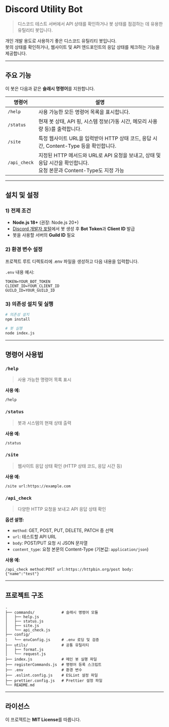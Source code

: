 # Discord Utility Bot

>  디스코드 테스트 서버에서 API 상태를 확인하거나 봇 상태를 점검하는 데 유용한 유틸리티 봇입니다.

개인 개발 용도로 사용하기 좋은 디스코드 유틸리티 봇입니다.  
봇의 상태를 확인하거나, 웹사이트 및 API 엔드포인트의 응답 상태를 체크하는 기능을 제공합니다.

---

## 주요 기능

이 봇은 다음과 같은 **슬래시 명령어**를 지원합니다.

| 명령어 | 설명 |
| --- | --- |
| `/help` | 사용 가능한 모든 명령어 목록을 표시합니다. |
| `/status` | 현재 봇 상태, API 핑, 시스템 정보(가동 시간, 메모리 사용량 등)를 출력합니다. |
| `/site` | 특정 웹사이트 URL을 입력받아 HTTP 상태 코드, 응답 시간, Content-Type 등을 확인합니다. |
| `/api_check` | 지정된 HTTP 메서드와 URL로 API 요청을 보내고, 상태 및 응답 시간을 확인합니다.<br>요청 본문과 Content-Type도 지정 가능 |

---

## 설치 및 설정

### 1) 전제 조건

- **Node.js 18+** (권장: Node.js 20+)
- [Discord 개발자 포털](https://discord.com/developers/applications)에서 봇 생성 후 **Bot Token**과 **Client ID** 발급
- 봇을 사용할 서버의 **Guild ID** 필요

### 2) 환경 변수 설정

프로젝트 루트 디렉토리에 .env 파일을 생성하고 다음 내용을 입력합니다.

`.env` 내용 예시:

```env
TOKEN=YOUR_BOT_TOKEN
CLIENT_ID=YOUR_CLIENT_ID
GUILD_ID=YOUR_GUILD_ID
```

### 3) 의존성 설치 및 실행

```bash
# 의존성 설치
npm install

# 봇 실행
node index.js
```

---

## 명령어 사용법

### `/help`

> 사용 가능한 명령어 목록 표시

**사용 예:**

```
/help
```

### `/status`

> 봇과 시스템의 현재 상태 출력

**사용 예:**

```
/status
```

### `/site`

> 웹사이트 응답 상태 확인 (HTTP 상태 코드, 응답 시간 등)

**사용 예:**

```
/site url:https://example.com
```

### `/api_check`

> 다양한 HTTP 요청을 보내고 API 응답 상태 확인

**옵션 설명:**

- `method`: GET, POST, PUT, DELETE, PATCH 중 선택
- `url`: 테스트할 API URL
- `body`: POST/PUT 요청 시 JSON 문자열
- `content_type`: 요청 본문의 Content-Type (기본값: `application/json`)

**사용 예:**

```
/api_check method:POST url:https://httpbin.org/post body:{"name":"test"}
```

---

## 프로젝트 구조

```
.
├── commands/            # 슬래시 명령어 모듈
│   ├── help.js
│   ├── status.js
│   ├── site.js
│   └── api_check.js
├── config/
│   └── envConfig.js     # .env 로딩 및 검증
├── utils/               # 공통 유틸리티
│   ├── format.js
│   └── request.js
├── index.js             # 메인 봇 실행 파일
├── registerCommands.js  # 명령어 등록 스크립트
├── .env                 # 환경 변수
├── .eslint.config.js    # ESLint 설정 파일
├── prettier.config.js   # Prettier 설정 파일
└── README.md
```

---

## 라이선스

이 프로젝트는 **MIT License**를 따릅니다.
